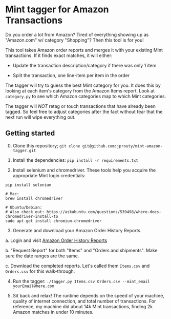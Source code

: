 # Mint tagger for Amazon Transactions

Do you order a lot from Amazon? Tired of everything showing up as "Amazon.com"
w/ category "Shopping"? Then this tool is for you!

This tool takes Amazon order reports and merges it with your existing Mint
transactions. If it finds exact matches, it will either:

- Update the transaction description/category if there was only 1 item

- Split the transaction, one line-item per item in the order

The tagger will try to guess the best Mint category for you. It does this by
looking at each item's category from the Amazon Items report. Look at
`category.py` to see which Amazon categories map to which Mint categories.

The tagger will _NOT_ retag or touch transactions that have already been
tagged. So feel free to adjust categories after the fact without fear that the
next run will wipe everything out.

## Getting started

0. Clone this repository; `git clone git@github.com:jprouty/mint-amazon-tagger.git`

1. Install the dependencies: `pip install -r requirements.txt`

2. Install selenium and chromedriver. These tools help you acquire the
appropriate Mint login credentials:

```
pip install selenium

# Mac:
brew install chromedriver

# Ubuntu/Debian:
# Also check out: https://askubuntu.com/questions/539498/where-does-chromedriver-install-to
sudo apt-get install chromium-chromedriver
```

3. Generate and download your Amazon Order History Reports.

a. Login and visit [Amazon Order History
Reports](https://www.amazon.com/gp/b2b/reports)

b. "Request Report" for both "Items" and "Orders and shipments". Make sure the
date ranges are the same.

c. Download the completed reports. Let's called them `Items.csv` and
`Orders.csv` for this walk-through.

4. Run the tagger:
`./tagger.py Items.csv Orders.csv --mint_email yourEmail@here.com`

5. Sit back and relax! The runtime depends on the speed of your machine,
quality of internet connection, and total number of transactions. For
reference, my machine did about 14k Mint transactions, finding 2k Amazon
matches in under 10 minutes.
